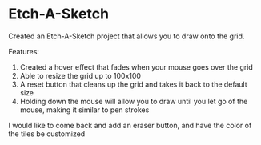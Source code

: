 # Etch-A-Sketch

Created an Etch-A-Sketch project that allows you to draw onto the grid. 

Features:
1. Created a hover effect that fades when your mouse goes over the grid
2. Able to resize the grid up to 100x100
3. A reset button that cleans up the grid and takes it back to the default size
4. Holding down the mouse will allow you to draw until you let go of the mouse, making it similar to pen strokes

I would like to come back and add an eraser button, and have the color of the tiles be customized
